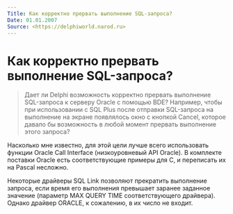 ```yaml
---
Title: Как корректно прервать выполнение SQL-запроса?
Date: 01.01.2007
Source: <https://delphiworld.narod.ru>
---
```



Как корректно прервать выполнение SQL-запроса?
==============================================

>Дает ли Delphi возможность корректно прервать выполнение SQL-запроса к
>серверу Oracle с помощью BDE? Например, чтобы при использовании с SQL
>Plus после отправки SQL-запроса на выполнение на экране появлялось окно
>с кнопкой Cancel, которое давало бы возможность в любой момент прервать
>выполнение этого запроса?

Насколько мне известно, для этой цели лучше всего использовать функции
Oracle Call Interface (низкоуровневый API Oracle). В комплекте поставки
Oracle есть соответствующие примеры для C, и переписать их на Pascal
несложно.

Некоторые драйверы SQL Link позволяют прекратить выполнение запроса,
если время его выполнения превышает заранее заданное значение (параметр
MAX QUERY TIME соответствующего драйвера). Однако драйвер ORACLE, к
сожалению, в их число не входит.

